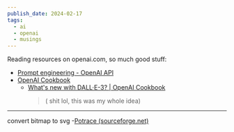 ```yaml
---
publish_date: 2024-02-17
tags:
  - ai
  - openai
  - musings
---
```

Reading resources on openai.com, so much good stuff:
- [Prompt engineering - OpenAI API](https://platform.openai.com/docs/guides/prompt-engineering/strategy-test-changes-systematically)
- [OpenAI Cookbook](https://cookbook.openai.com/)
  - [What's new with DALL·E-3? | OpenAI Cookbook](https://cookbook.openai.com/articles/what_is_new_with_dalle_3)
      >( shit lol, this was my whole idea) 
      >
---
convert bitmap to svg -[Potrace (sourceforge.net)](https://potrace.sourceforge.net/)